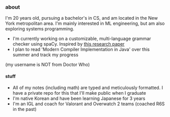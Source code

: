 ### about
I'm 20 years old, pursuing a bachelor's in CS, and am located in the New York metropolitan area. I'm mainly interested in ML engineering, but am also exploring systems programming.
- I'm currently working on a customizable, multi-language grammar checker using spaCy. Inspired by [this research paper](https://mmozgovoy.dev/papers/mozgovoy11b.pdf)
- I plan to read 'Modern Compiler Implementation in Java' over this summer and track my progress

(my username is NOT from Doctor Who)

#### stuff
- All of my notes (including math) are typed and meticulously formatted. I have a private repo for this that I'll make public when I graduate
- I'm native Korean and have been learning Japanese for 3 years
- I'm an IGL and coach for Valorant and Overwatch 2 teams (coached R6S in the past)
